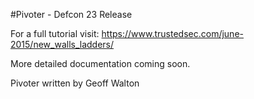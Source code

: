 #Pivoter - Defcon 23 Release

For a full tutorial visit: https://www.trustedsec.com/june-2015/new_walls_ladders/

More detailed documentation coming soon.

Pivoter written by Geoff Walton
